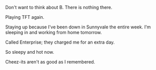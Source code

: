 Don't want to think about B. There is nothing there.

Playing TFT again.

Staying up because I've been down in Sunnyvale the entire week. I'm sleeping in and working from home tomorrow.

Called Enterprise; they charged me for an extra day.

So sleepy and hot now.

Cheez-its aren't as good as I remembered.
